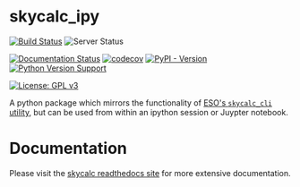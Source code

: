 # skycalc_ipy

[![Build Status](https://github.com/AstarVienna/skycalc_ipy/actions/workflows/tests.yml/badge.svg)](https://github.com/AstarVienna/skycalc_ipy/actions/workflows/tests.yml/badge.svg)
![Server Status](https://img.shields.io/website?url=https%3A%2F%2Fetimecalret-002.eso.org%2Fobserving%2Fetc%2F&label=ESO%20ETC%20server)

[![Documentation Status](https://readthedocs.org/projects/skycalc-ipy/badge/?version=latest)](https://skycalc-ipy.readthedocs.io/en/latest)
[![codecov](https://codecov.io/gh/AstarVienna/skycalc_ipy/graph/badge.svg)](https://codecov.io/gh/AstarVienna/skycalc_ipy)
[![PyPI - Version](https://img.shields.io/pypi/v/skycalc-ipy)](https://pypi.org/project/skycalc-ipy/)
[![Python Version Support](https://github-actions.40ants.com/AstarVienna/DevOps/matrix.svg?only=Tests.build.ubuntu-latest)](https://github.com/AstarVienna/skycalc_ipy)

[![License: GPL v3](https://img.shields.io/badge/License-GPLv3-blue.svg)](https://www.gnu.org/licenses/gpl-3.0)

A python package which mirrors the functionality of 
[ESO's `skycalc_cli` utility](https://www.eso.org/observing/etc/doc/skycalc/helpskycalccli.html),
but can be used from within an ipython session or Juypter notebook.

# Documentation
Please visit the [skycalc readthedocs site](https://skycalc-ipy.readthedocs.io/en/latest/) for more extensive documentation.
